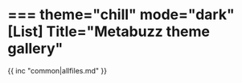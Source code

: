 ===
theme="chill"
mode="dark"
[List]
Title="Metabuzz theme gallery"
===

{{ inc "common|allfiles.md" }}


